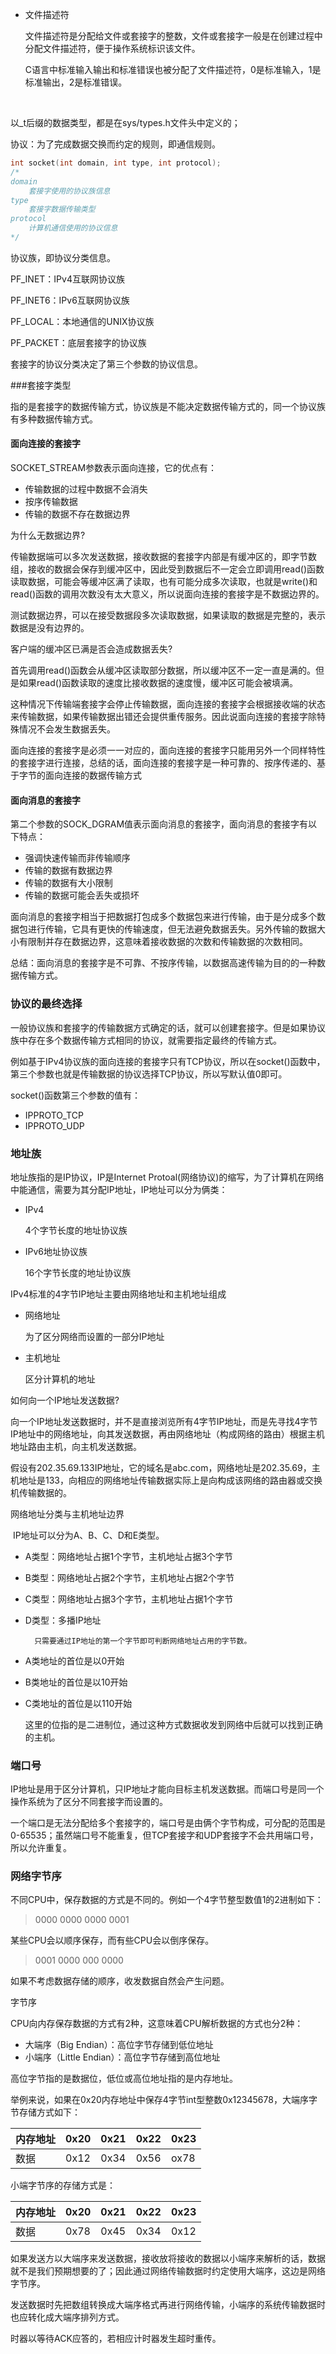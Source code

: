 - 文件描述符

  文件描述符是分配给文件或套接字的整数，文件或套接字一般是在创建过程中分配文件描述符，便于操作系统标识该文件。

  C语言中标准输入输出和标准错误也被分配了文件描述符，0是标准输入，1是标准输出，2是标准错误。

  ​


以_t后缀的数据类型，都是在sys/types.h文件头中定义的；



协议：为了完成数据交换而约定的规则，即通信规则。

```c
int socket(int domain, int type, int protocol);
/*
domain
	套接字使用的协议族信息
type
	套接字数据传输类型
protocol
	计算机通信使用的协议信息
*/
```

协议族，即协议分类信息。

PF_INET：IPv4互联网协议族

PF_INET6：IPv6互联网协议族

PF_LOCAL：本地通信的UNIX协议族

PF_PACKET：底层套接字的协议族

套接字的协议分类决定了第三个参数的协议信息。



###套接字类型

指的是套接字的数据传输方式，协议族是不能决定数据传输方式的，同一个协议族有多种数据传输方式。



#### 面向连接的套接字

SOCKET_STREAM参数表示面向连接，它的优点有：

- 传输数据的过程中数据不会消失
- 按序传输数据
- 传输的数据不存在数据边界




为什么无数据边界?

传输数据端可以多次发送数据，接收数据的套接字内部是有缓冲区的，即字节数组，接收的数据会保存到缓冲区中，因此受到数据后不一定会立即调用read()函数读取数据，可能会等缓冲区满了读取，也有可能分成多次读取，也就是write()和read()函数的调用次数没有太大意义，所以说面向连接的套接字是不数据边界的。

测试数据边界，可以在接受数据段多次读取数据，如果读取的数据是完整的，表示数据是没有边界的。



客户端的缓冲区已满是否会造成数据丢失?

首先调用read()函数会从缓冲区读取部分数据，所以缓冲区不一定一直是满的。但是如果read()函数读取的速度比接收数据的速度慢，缓冲区可能会被填满。

这种情况下传输端套接字会停止传输数据，面向连接的套接字会根据接收端的状态来传输数据，如果传输数据出错还会提供重传服务。因此说面向连接的套接字除特殊情况不会发生数据丢失。



面向连接的套接字是必须一一对应的，面向连接的套接字只能用另外一个同样特性的套接字进行连接，总结的话，面向连接的套接字是一种可靠的、按序传递的、基于字节的面向连接的数据传输方式



#### 面向消息的套接字

第二个参数的SOCK_DGRAM值表示面向消息的套接字，面向消息的套接字有以下特点：

- 强调快速传输而非传输顺序
- 传输的数据有数据边界
- 传输的数据有大小限制
- 传输的数据可能会丢失或损坏

面向消息的套接字相当于把数据打包成多个数据包来进行传输，由于是分成多个数据包进行传输，它具有更快的传输速度，但无法避免数据丢失。另外传输的数据大小有限制并存在数据边界，这意味着接收数据的次数和传输数据的次数相同。



总结：面向消息的套接字是不可靠、不按序传输，以数据高速传输为目的的一种数据传输方式。




### 协议的最终选择

一般协议族和套接字的传输数据方式确定的话，就可以创建套接字。但是如果协议族中存在多个数据传输方式相同的协议，就需要指定最终的传输方式。

例如基于IPv4协议族的面向连接的套接字只有TCP协议，所以在socket()函数中，第三个参数也就是传输数据的协议选择TCP协议，所以写默认值0即可。

socket()函数第三个参数的值有：

- IPPROTO_TCP
- IPPROTO_UDP




### 地址族

地址族指的是IP协议，IP是Internet Protoal(网络协议)的缩写，为了计算机在网络中能通信，需要为其分配IP地址，IP地址可以分为俩类：

- IPv4

  4个字节长度的地址协议族

- IPv6地址协议族

  16个字节长度的地址协议族



IPv4标准的4字节IP地址主要由网络地址和主机地址组成

- 网络地址

  为了区分网络而设置的一部分IP地址

- 主机地址

  区分计算机的地址



如何向一个IP地址发送数据?

​	向一个IP地址发送数据时，并不是直接浏览所有4字节IP地址，而是先寻找4字节IP地址中的网络地址，向其发送数据，再由网络地址（构成网络的路由）根据主机地址路由主机，向主机发送数据。

假设有202.35.69.133IP地址，它的域名是abc.com，网络地址是202.35.69，主机地址是133，向相应的网络地址传输数据实际上是向构成该网络的路由器或交换机传输数据的。



网络地址分类与主机地址边界

​	IP地址可以分为A、B、C、D和E类型。

- A类型：网络地址占据1个字节，主机地址占据3个字节
- B类型：网络地址占据2个字节，主机地址占据2个字节
- C类型：网络地址占据3个字节，主机地址占据1个字节
- D类型：多播IP地址

		只需要通过IP地址的第一个字节即可判断网络地址占用的字节数。

- A类地址的首位是以0开始

- B类地址的首位是以10开始

- C类地址的首位是以110开始

  这里的位指的是二进制位，通过这种方式数据收发到网络中后就可以找到正确的主机。



### 端口号

IP地址是用于区分计算机，只IP地址才能向目标主机发送数据。而端口号是同一个操作系统为了区分不同套接字而设置的。

一个端口是无法分配给多个套接字的，端口号是由俩个字节构成，可分配的范围是0-65535；虽然端口号不能重复，但TCP套接字和UDP套接字不会共用端口号，所以允许重复。



### 网络字节序

不同CPU中，保存数据的方式是不同的。例如一个4字节整型数值1的2进制如下：

> 0000 0000 0000 0001

某些CPU会以顺序保存，而有些CPU会以倒序保存。

> 0001 0000 000 0000

如果不考虑数据存储的顺序，收发数据自然会产生问题。



字节序

CPU向内存保存数据的方式有2种，这意味着CPU解析数据的方式也分2种：

- 大端序（Big Endian）：高位字节存储到低位地址
- 小端序（Little Endian）：高位字节存储到高位地址

高位字节指的是数据位，低位或高位地址指的是内存地址。

举例来说，如果在0x20内存地址中保存4字节int型整数0x12345678，大端序字节存储方式如下：

| 内存地址 | 0x20 | 0x21 | 0x22 | 0x23 |
| -------- | ---- | ---- | ---- | ---- |
| 数据     | 0x12 | 0x34 | 0x56 | ox78 |

小端字节序的存储方式是：

| 内存地址 | 0x20 | 0x21 | 0x22 | 0x23 |
| -------- | ---- | ---- | ---- | ---- |
| 数据     | 0x78 | 0x45 | 0x34 | 0x12 |

如果发送方以大端序来发送数据，接收放将接收的数据以小端序来解析的话，数据就不是我们预期想要的了；因此通过网络传输数据时约定使用大端序，这边是网络字节序。

发送数据时先把数组转换成大端序格式再进行网络传输，小端序的系统传输数据时也应转化成大端序排列方式。



时器以等待ACK应答的，若相应计时器发生超时重传。